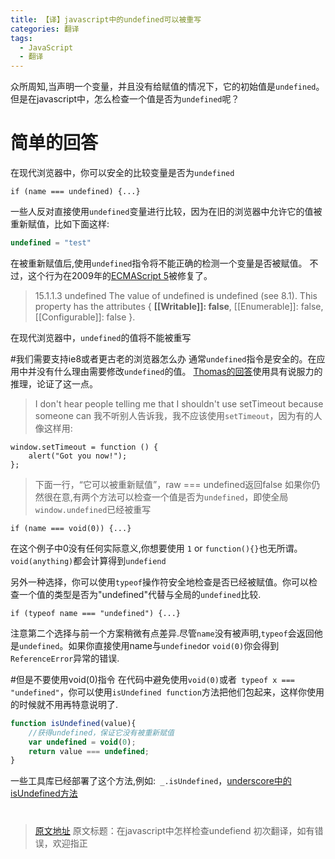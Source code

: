 ```yaml
---
title: 【译】javascript中的undefined可以被重写
categories: 翻译
tags:
  - JavaScript
  - 翻译
---
```


众所周知,当声明一个变量，并且没有给赋值的情况下，它的初始值是`undefined`。
但是在javascript中，怎么检查一个值是否为`undefined`呢？
# 简单的回答
在现代浏览器中，你可以安全的比较变量是否为`undefined`
```
if (name === undefined) {...}
```
一些人反对直接使用`undefined`变量进行比较，因为在旧的浏览器中允许它的值被重新赋值，比如下面这样:
```javascript
undefined = "test"
```
在被重新赋值后,使用`undefined`指令将不能正确的检测一个变量是否被赋值。
不过，这个行为在2009年的[ECMAScript 5][1]被修复了。

<!-- more -->

>15.1.1.3 undefined
> The value of undefined is undefined (see 8.1). This property has the attributes { **[[Writable]]: false**, [[Enumerable]]: false, [[Configurable]]: false }.

在现代浏览器中，`undefined`的值将不能被重写

#我们需要支持ie8或者更古老的浏览器怎么办
通常`undefined`指令是安全的。在应用中并没有什么理由需要修改`undefined`的值。
[Thomas的回答](http://stackoverflow.com/questions/3390396/how-to-check-for-undefined-in-javascript/3390635#3390635)使用具有说服力的推理，论证了这一点。

> I don't hear people telling me that I shouldn't use setTimeout because someone can
> 我不听别人告诉我，我不应该使用`setTimeout`，因为有的人像这样用:
```
window.setTimeout = function () {
    alert("Got you now!");
};
```
>下面一行，“它可以被重新赋值”，raw === undefined返回false
如果你仍然很在意,有两个方法可以检查一个值是否为`undefined`，即使全局`window.undefined`已经被重写
```
if (name === void(0)) {...}
```
在这个例子中0没有任何实际意义,你想要使用 `1` or `function(){}`也无所谓。 `void(anything)`都会计算得到`undefiend`

另外一种选择，你可以使用`typeof`操作符安全地检查是否已经被赋值。你可以检查一个值的类型是否为"undefined"代替与全局的`undefined`比较.
```
if (typeof name === "undefined") {...}
```
注意第二个选择与前一个方案稍微有点差异.尽管`name`没有被声明,`typeof`会返回他是`undefined`。如果你直接使用name与`undefined`or `void(0)`你会得到`ReferenceError`异常的错误.

#但是不要使用void(0)指令
在代码中避免使用`void(0)`或者` typeof x === "undefined"`，你可以使用`isUndefined function`方法把他们包起来，这样你使用的时候就不用再特意说明了.
```javascript
function isUndefined(value){
    //获得undefined，保证它没有被重新赋值
    var undefined = void(0);
    return value === undefined;
}
```
一些工具库已经部署了这个方法,例如:` _.isUndefined`，[underscore中的isUndefined方法][2]
#
>[原文地址](how-to-check-for-undefined-in-javascript)
>原文标题：在javascript中怎样检查undefiend
>初次翻译，如有错误，欢迎指正

  [1]: https://es5.github.io/#x15.1.1.3
  [2]: http://underscorejs.org/#isUndefined